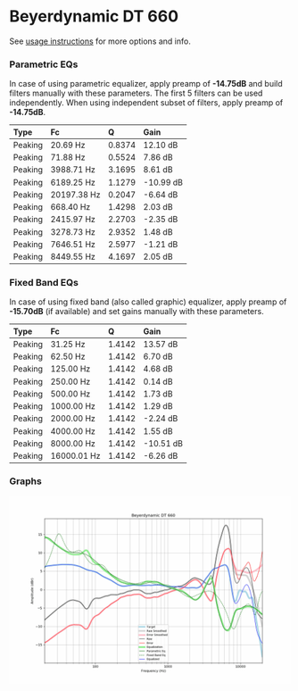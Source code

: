 # Beyerdynamic DT 660
See [usage instructions](https://github.com/jaakkopasanen/AutoEq#usage) for more options and info.

### Parametric EQs
In case of using parametric equalizer, apply preamp of **-14.75dB** and build filters manually
with these parameters. The first 5 filters can be used independently.
When using independent subset of filters, apply preamp of **-14.75dB**.

| Type    | Fc          |      Q | Gain      |
|:--------|:------------|:-------|:----------|
| Peaking | 20.69 Hz    | 0.8374 | 12.10 dB  |
| Peaking | 71.88 Hz    | 0.5524 | 7.86 dB   |
| Peaking | 3988.71 Hz  | 3.1695 | 8.61 dB   |
| Peaking | 6189.25 Hz  | 1.1279 | -10.99 dB |
| Peaking | 20197.38 Hz | 0.2047 | -6.64 dB  |
| Peaking | 668.40 Hz   | 1.4298 | 2.03 dB   |
| Peaking | 2415.97 Hz  | 2.2703 | -2.35 dB  |
| Peaking | 3278.73 Hz  | 2.9352 | 1.48 dB   |
| Peaking | 7646.51 Hz  | 2.5977 | -1.21 dB  |
| Peaking | 8449.55 Hz  | 4.1697 | 2.05 dB   |

### Fixed Band EQs
In case of using fixed band (also called graphic) equalizer, apply preamp of **-15.70dB**
(if available) and set gains manually with these parameters.

| Type    | Fc          |      Q | Gain      |
|:--------|:------------|:-------|:----------|
| Peaking | 31.25 Hz    | 1.4142 | 13.57 dB  |
| Peaking | 62.50 Hz    | 1.4142 | 6.70 dB   |
| Peaking | 125.00 Hz   | 1.4142 | 4.68 dB   |
| Peaking | 250.00 Hz   | 1.4142 | 0.14 dB   |
| Peaking | 500.00 Hz   | 1.4142 | 1.73 dB   |
| Peaking | 1000.00 Hz  | 1.4142 | 1.29 dB   |
| Peaking | 2000.00 Hz  | 1.4142 | -2.24 dB  |
| Peaking | 4000.00 Hz  | 1.4142 | 1.55 dB   |
| Peaking | 8000.00 Hz  | 1.4142 | -10.51 dB |
| Peaking | 16000.01 Hz | 1.4142 | -6.26 dB  |

### Graphs
![](./Beyerdynamic%20DT%20660.png)